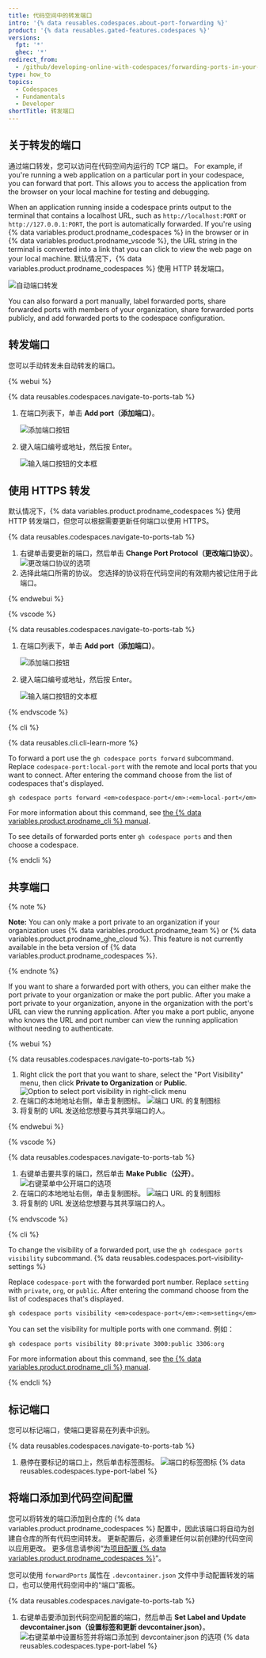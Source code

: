 ```yaml
---
title: 代码空间中的转发端口
intro: '{% data reusables.codespaces.about-port-forwarding %}'
product: '{% data reusables.gated-features.codespaces %}'
versions:
  fpt: '*'
  ghec: '*'
redirect_from:
  - /github/developing-online-with-codespaces/forwarding-ports-in-your-codespace
type: how_to
topics:
  - Codespaces
  - Fundamentals
  - Developer
shortTitle: 转发端口
---
```


## 关于转发的端口

通过端口转发，您可以访问在代码空间内运行的 TCP 端口。 For example, if you're running a web application on a particular port in your codespace, you can forward that port. This allows you to access the application from the browser on your local machine for testing and debugging.

When an application running inside a codespace prints output to the terminal that contains a localhost URL, such as `http://localhost:PORT` or `http://127.0.0.1:PORT`, the port is automatically forwarded. If you're using {% data variables.product.prodname_codespaces %} in the browser or in {% data variables.product.prodname_vscode %}, the URL string in the terminal is converted into a link that you can click to view the web page on your local machine. 默认情况下，{% data variables.product.prodname_codespaces %} 使用 HTTP 转发端口。

![自动端口转发](/assets/images/help/codespaces/automatic-port-forwarding.png)

You can also forward a port manually, label forwarded ports, share forwarded ports with members of your organization, share forwarded ports publicly, and add forwarded ports to the codespace configuration.

## 转发端口

您可以手动转发未自动转发的端口。

{% webui %}

{% data reusables.codespaces.navigate-to-ports-tab %}
1. 在端口列表下，单击 **Add port（添加端口）**。

   ![添加端口按钮](/assets/images/help/codespaces/add-port-button.png)

1. 键入端口编号或地址，然后按 Enter。

   ![输入端口按钮的文本框](/assets/images/help/codespaces/port-number-text-box.png)

## 使用 HTTPS 转发

默认情况下，{% data variables.product.prodname_codespaces %} 使用 HTTP 转发端口，但您可以根据需要更新任何端口以使用 HTTPS。

{% data reusables.codespaces.navigate-to-ports-tab %}
1. 右键单击要更新的端口，然后单击 **Change Port Protocol（更改端口协议）**。 ![更改端口协议的选项](/assets/images/help/codespaces/update-port-protocol.png)
1. 选择此端口所需的协议。 您选择的协议将在代码空间的有效期内被记住用于此端口。

{% endwebui %}

{% vscode %}

{% data reusables.codespaces.navigate-to-ports-tab %}
1. 在端口列表下，单击 **Add port（添加端口）**。

   ![添加端口按钮](/assets/images/help/codespaces/add-port-button.png)

1. 键入端口编号或地址，然后按 Enter。

   ![输入端口按钮的文本框](/assets/images/help/codespaces/port-number-text-box.png)

{% endvscode %}


{% cli %}

{% data reusables.cli.cli-learn-more %}

To forward a port use the `gh codespace ports forward` subcommand. Replace `codespace-port:local-port` with the remote and local ports that you want to connect. After entering the command choose from the list of codespaces that's displayed.

```shell
gh codespace ports forward <em>codespace-port</em>:<em>local-port</em>
```

For more information about this command, see [the {% data variables.product.prodname_cli %} manual](https://cli.github.com/manual/gh_codespace_ports_forward).

To see details of forwarded ports enter `gh codespace ports` and then choose a codespace.

{% endcli %}

## 共享端口

{% note %}

**Note:** You can only make a port private to an organization if your organization uses {% data variables.product.prodname_team %} or {% data variables.product.prodname_ghe_cloud %}. This feature is not currently available in the beta version of {% data variables.product.prodname_codespaces %}.

{% endnote %}

If you want to share a forwarded port with others, you can either make the port private to your organization or make the port public. After you make a port private to your organization, anyone in the organization with the port's URL can view the running application. After you make a port public, anyone who knows the URL and port number can view the running application without needing to authenticate.

{% webui %}

{% data reusables.codespaces.navigate-to-ports-tab %}
1. Right click the port that you want to share, select the "Port Visibility" menu, then click **Private to Organization** or **Public**. ![Option to select port visibility in right-click menu](/assets/images/help/codespaces/make-public-option.png)
1. 在端口的本地地址右侧，单击复制图标。 ![端口 URL 的复制图标](/assets/images/help/codespaces/copy-icon-port-url.png)
1. 将复制的 URL 发送给您想要与其共享端口的人。

{% endwebui %}

{% vscode %}

{% data reusables.codespaces.navigate-to-ports-tab %}
1. 右键单击要共享的端口，然后单击 **Make Public（公开）**。 ![右键菜单中公开端口的选项](/assets/images/help/codespaces/make-public-option.png)
1. 在端口的本地地址右侧，单击复制图标。 ![端口 URL 的复制图标](/assets/images/help/codespaces/copy-icon-port-url.png)
1. 将复制的 URL 发送给您想要与其共享端口的人。

{% endvscode %}

{% cli %}

To change the visibility of a forwarded port, use the `gh codespace ports visibility` subcommand. {% data reusables.codespaces.port-visibility-settings %}

Replace `codespace-port` with the forwarded port number. Replace `setting` with `private`, `org`, or `public`. After entering the command choose from the list of codespaces that's displayed.

```shell
gh codespace ports visibility <em>codespace-port</em>:<em>setting</em>
```

You can set the visibility for multiple ports with one command. 例如：

```shell
gh codespace ports visibility 80:private 3000:public 3306:org
```

For more information about this command, see [the {% data variables.product.prodname_cli %} manual](https://cli.github.com/manual/gh_codespace_ports_visibility).

{% endcli %}

## 标记端口

您可以标记端口，使端口更容易在列表中识别。

{% data reusables.codespaces.navigate-to-ports-tab %}
1. 悬停在要标记的端口上，然后单击标签图标。 ![端口的标签图标](/assets/images/help/codespaces/label-icon.png)
{% data reusables.codespaces.type-port-label %}

## 将端口添加到代码空间配置

您可以将转发的端口添加到仓库的 {% data variables.product.prodname_codespaces %} 配置中，因此该端口将自动为创建自仓库的所有代码空间转发。 更新配置后，必须重建任何以前创建的代码空间以应用更改。 更多信息请参阅“[为项目配置 {% data variables.product.prodname_codespaces %}](/codespaces/setting-up-your-codespace/configuring-codespaces-for-your-project#applying-changes-to-your-configuration)”。

您可以使用 `forwardPorts` 属性在 `.devcontainer.json` 文件中手动配置转发的端口，也可以使用代码空间中的“端口”面板。

{% data reusables.codespaces.navigate-to-ports-tab %}
1. 右键单击要添加到代码空间配置的端口，然后单击 **Set Label and Update devcontainer.json（设置标签和更新 devcontainer.json）**。 ![右键菜单中设置标签并将端口添加到 devcontainer.json 的选项](/assets/images/help/codespaces/update-devcontainer-to-add-port-option.png)
{% data reusables.codespaces.type-port-label %}
